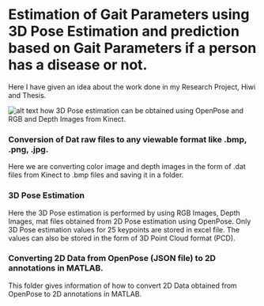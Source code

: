 # Estimation of Gait Parameters using 3D Pose Estimation and prediction based on Gait Parameters if a person has a disease or not.

Here I have given an idea about the work done in my Research Project, Hiwi and Thesis.


![alt text](https://github.com/Ankitjaiswal1201/Thesis/blob/master/Images/arch.png)
how 3D Pose estimation can be obtained using OpenPose and RGB and Depth Images from Kinect.

### Conversion of Dat raw files to any viewable format like .bmp, .png, .jpg. ###
Here we are converting color image and depth images in the form of .dat files from Kinect to .bmp files and saving it in a folder.

### 3D Pose Estimation ###
Here the 3D Pose estimation is performed by using RGB Images, Depth Images, mat files obtained from 2D Pose estimation using OpenPose. Only 3D Pose estimation values for 25 keypoints are stored in excel file. The values can also be stored in the form of 3D Point Cloud format (PCD).

### Converting 2D Data from OpenPose (JSON file) to 2D annotations in MATLAB. ###
This folder gives information of how to convert 2D Data obtained from OpenPose to 2D annotations in MATLAB.


